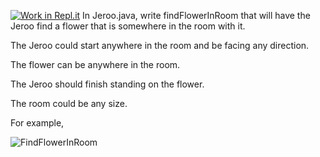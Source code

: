 [![Work in Repl.it](https://classroom.github.com/assets/work-in-replit-14baed9a392b3a25080506f3b7b6d57f295ec2978f6f33ec97e36a161684cbe9.svg)](https://classroom.github.com/online_ide?assignment_repo_id=3279532&assignment_repo_type=AssignmentRepo)
In Jeroo.java, write findFlowerInRoom that will have the Jeroo find a flower that is somewhere in the room with it. 

The Jeroo could start anywhere in the room and be facing any direction. 

The flower can be anywhere in the room.

The Jeroo should finish standing on the flower.

The room could be any size.

For example,

![FindFlowerInRoom](https://user-images.githubusercontent.com/28961298/94625632-d6559580-027e-11eb-9280-604c53b9f470.jpg)


